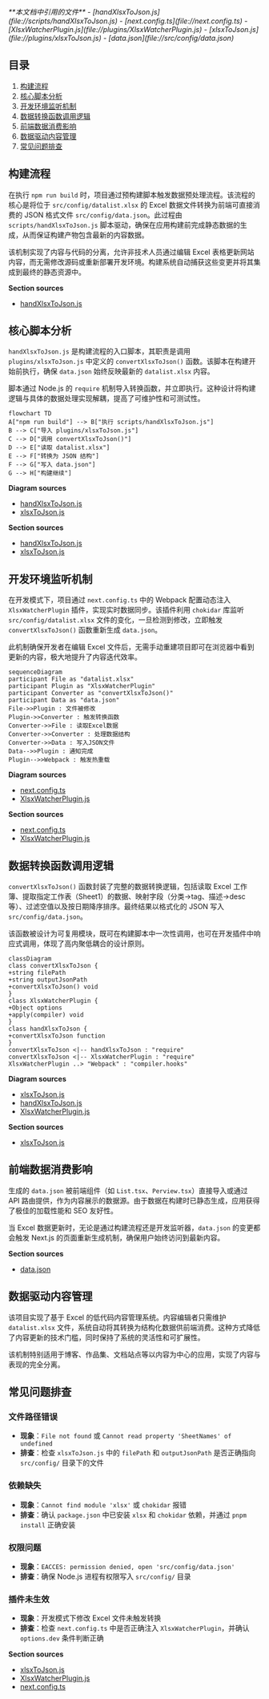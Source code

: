 <cite>
**本文档中引用的文件**  
- [handXlsxToJson.js](file://scripts/handXlsxToJson.js)
- [next.config.ts](file://next.config.ts)
- [XlsxWatcherPlugin.js](file://plugins/XlsxWatcherPlugin.js)
- [xlsxToJson.js](file://plugins/xlsxToJson.js)
- [data.json](file://src/config/data.json)
</cite>

## 目录
1. [构建流程](#构建流程)
2. [核心脚本分析](#核心脚本分析)
3. [开发环境监听机制](#开发环境监听机制)
4. [数据转换函数调用逻辑](#数据转换函数调用逻辑)
5. [前端数据消费影响](#前端数据消费影响)
6. [数据驱动内容管理](#数据驱动内容管理)
7. [常见问题排查](#常见问题排查)

## 构建流程

在执行 `npm run build` 时，项目通过预构建脚本触发数据预处理流程。该流程的核心是将位于 `src/config/datalist.xlsx` 的 Excel 数据文件转换为前端可直接消费的 JSON 格式文件 `src/config/data.json`。此过程由 `scripts/handXlsxToJson.js` 脚本驱动，确保在应用构建前完成静态数据的生成，从而保证构建产物包含最新的内容数据。

该机制实现了内容与代码的分离，允许非技术人员通过编辑 Excel 表格更新网站内容，而无需修改源码或重新部署开发环境。构建系统自动捕获这些变更并将其集成到最终的静态资源中。

**Section sources**
- [handXlsxToJson.js](file://scripts/handXlsxToJson.js#L1-L5)

## 核心脚本分析

`handXlsxToJson.js` 是构建流程的入口脚本，其职责是调用 `plugins/xlsxToJson.js` 中定义的 `convertXlsxToJson()` 函数。该脚本在构建开始前执行，确保 `data.json` 始终反映最新的 `datalist.xlsx` 内容。

脚本通过 Node.js 的 `require` 机制导入转换函数，并立即执行。这种设计将构建逻辑与具体的数据处理实现解耦，提高了可维护性和可测试性。

```mermaid
flowchart TD
A["npm run build"] --> B["执行 scripts/handXlsxToJson.js"]
B --> C["导入 plugins/xlsxToJson.js"]
C --> D["调用 convertXlsxToJson()"]
D --> E["读取 datalist.xlsx"]
E --> F["转换为 JSON 结构"]
F --> G["写入 data.json"]
G --> H["构建继续"]
```

**Diagram sources**
- [handXlsxToJson.js](file://scripts/handXlsxToJson.js#L1-L5)
- [xlsxToJson.js](file://plugins/xlsxToJson.js#L5-L35)

**Section sources**
- [handXlsxToJson.js](file://scripts/handXlsxToJson.js#L1-L5)
- [xlsxToJson.js](file://plugins/xlsxToJson.js#L5-L35)

## 开发环境监听机制

在开发模式下，项目通过 `next.config.ts` 中的 Webpack 配置动态注入 `XlsxWatcherPlugin` 插件，实现实时数据同步。该插件利用 `chokidar` 库监听 `src/config/datalist.xlsx` 文件的变化，一旦检测到修改，立即触发 `convertXlsxToJson()` 函数重新生成 `data.json`。

此机制确保开发者在编辑 Excel 文件后，无需手动重建项目即可在浏览器中看到更新的内容，极大地提升了内容迭代效率。

```mermaid
sequenceDiagram
participant File as "datalist.xlsx"
participant Plugin as "XlsxWatcherPlugin"
participant Converter as "convertXlsxToJson()"
participant Data as "data.json"
File->>Plugin : 文件被修改
Plugin->>Converter : 触发转换函数
Converter->>File : 读取Excel数据
Converter->>Converter : 处理数据结构
Converter->>Data : 写入JSON文件
Data-->>Plugin : 通知完成
Plugin-->>Webpack : 触发热重载
```

**Diagram sources**
- [next.config.ts](file://next.config.ts#L20-L30)
- [XlsxWatcherPlugin.js](file://plugins/XlsxWatcherPlugin.js#L5-L25)

**Section sources**
- [next.config.ts](file://next.config.ts#L20-L30)
- [XlsxWatcherPlugin.js](file://plugins/XlsxWatcherPlugin.js#L5-L25)

## 数据转换函数调用逻辑

`convertXlsxToJson()` 函数封装了完整的数据转换逻辑，包括读取 Excel 工作簿、提取指定工作表（Sheet1）的数据、映射字段（分类→tag、描述→desc 等）、过滤空值以及按日期降序排序。最终结果以格式化的 JSON 写入 `src/config/data.json`。

该函数被设计为可复用模块，既可在构建脚本中一次性调用，也可在开发插件中响应式调用，体现了高内聚低耦合的设计原则。

```mermaid
classDiagram
class convertXlsxToJson {
+string filePath
+string outputJsonPath
+convertXlsxToJson() void
}
class XlsxWatcherPlugin {
+Object options
+apply(compiler) void
}
class handXlsxToJson {
+convertXlsxToJson function
}
convertXlsxToJson <|-- handXlsxToJson : "require"
convertXlsxToJson <|-- XlsxWatcherPlugin : "require"
XlsxWatcherPlugin ..> "Webpack" : "compiler.hooks"
```

**Diagram sources**
- [xlsxToJson.js](file://plugins/xlsxToJson.js#L5-L35)
- [handXlsxToJson.js](file://scripts/handXlsxToJson.js#L1-L5)
- [XlsxWatcherPlugin.js](file://plugins/XlsxWatcherPlugin.js#L1-L30)

**Section sources**
- [xlsxToJson.js](file://plugins/xlsxToJson.js#L5-L35)

## 前端数据消费影响

生成的 `data.json` 被前端组件（如 `List.tsx`、`Perview.tsx`）直接导入或通过 API 路由提供，作为内容展示的数据源。由于数据在构建时已静态生成，应用获得了极佳的加载性能和 SEO 友好性。

当 Excel 数据更新时，无论是通过构建流程还是开发监听器，`data.json` 的变更都会触发 Next.js 的页面重新生成机制，确保用户始终访问到最新内容。

**Section sources**
- [data.json](file://src/config/data.json)

## 数据驱动内容管理

该项目实现了基于 Excel 的低代码内容管理系统。内容编辑者只需维护 `datalist.xlsx` 文件，系统自动将其转换为结构化数据供前端消费。这种方式降低了内容更新的技术门槛，同时保持了系统的灵活性和可扩展性。

该机制特别适用于博客、作品集、文档站点等以内容为中心的应用，实现了内容与表现的完全分离。

## 常见问题排查

### 文件路径错误
- **现象**：`File not found` 或 `Cannot read property 'SheetNames' of undefined`
- **排查**：检查 `xlsxToJson.js` 中的 `filePath` 和 `outputJsonPath` 是否正确指向 `src/config/` 目录下的文件

### 依赖缺失
- **现象**：`Cannot find module 'xlsx'` 或 `chokidar` 报错
- **排查**：确认 `package.json` 中已安装 `xlsx` 和 `chokidar` 依赖，并通过 `pnpm install` 正确安装

### 权限问题
- **现象**：`EACCES: permission denied, open 'src/config/data.json'`
- **排查**：确保 Node.js 进程有权限写入 `src/config/` 目录

### 插件未生效
- **现象**：开发模式下修改 Excel 文件未触发转换
- **排查**：检查 `next.config.ts` 中是否正确注入 `XlsxWatcherPlugin`，并确认 `options.dev` 条件判断正确

**Section sources**
- [xlsxToJson.js](file://plugins/xlsxToJson.js#L3-L4)
- [XlsxWatcherPlugin.js](file://plugins/XlsxWatcherPlugin.js#L5-L10)
- [next.config.ts](file://next.config.ts#L20-L30)